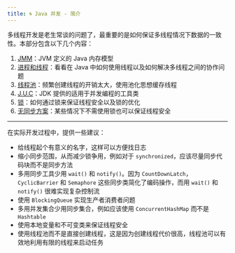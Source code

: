 ```yaml
---
title: 🌀 Java 并发 - 简介
---
```


多线程开发是老生常谈的问题了，最重要的是如何保证多线程情况下数据的一致性。本部分包含以下几个内容：

1. [JMM](/interview/java-multithread/jmm)：JVM 定义的 Java 内存模型
2. [进程和线程](/interview/java-multithread/process-thread)：看看在 Java 中如何使用线程以及如何解决多线程之间的协作问题
3. [线程池](/interview/java-multithread/thread-pool)：频繁创建线程的开销太大，使用池化思想缓存线程
4. [J.U.C](/interview/java-multithread/juc)：JDK 提供的适用于并发编程的工具类
5. [锁](/interview/java-multithread/lock)：如何通过锁来保证线程安全以及锁的优化
6. [无同步方案](/interview/java-multithread/non-lock)：某些情况下不需使用锁也可以保证线程安全

---

在实际开发过程中，提供一些建议：

- 给线程起个有意义的名字，这样可以方便找日志
- 缩小同步范围，从而减少锁争用，例如对于 `synchronized`，应该尽量同步代码块而不是同步方法
- 多用同步工具少用 `wait()` 和 `notify()`。因为 `CountDownLatch`，`CyclicBarrier` 和 `Semaphore` 这些同步类简化了编码操作，而用 `wait()` 和 `notify()` 很难实现复杂控制流
- 使用 `BlockingQueue` 实现生产者消费者问题
- 多用并发集合少用同步集合，例如应该使用 `ConcurrentHashMap` 而不是 `Hashtable`
- 使用本地变量和不可变类来保证线程安全
- 使用线程池而不是直接创建线程，这是因为创建线程代价很高，线程池可以有效地利用有限的线程来启动任务
